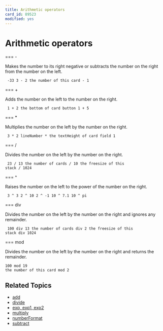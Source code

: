 ```yaml
---
title: Arithmetic operators
card_id: 89523
modified: yes
---
```


# Arithmetic operators

=== -

Makes the number to its right negative or subtracts the number on the right from the number on the left.

<code><pre>
-33
3 - 2
the number of this card - 1
</pre></code>


=== +

Adds the number on the left to the number on the right.

<code><pre>
1 + 2
the bottom of card button 1 + 5
</pre></code>


=== *

Multiplies the number on the left by the number on the right.

<code><pre>
3 * 2
lineNumber * the textHeight of card field 1
</pre></code>


=== /

Divides the number on the left by the number on the right.

<code><pre>
23 / 13
the number of cards / 10
the freesize of this stack / 1024
</pre></code>


=== ^

Raises the number on the left to the power of the number on the right.

<code><pre>
3 ^ 3
2 ^ 10
2 ^ -1
10 ^ 7.1
10 ^ pi
</pre></code>


=== div

Divides the number on the left by the number on the right and ignores any remainder.

<code><pre>
100 div 13
the number of cards div 2
the freesize of this stack div 1024
</pre></code>


=== mod

Divides the number on the left by the number on the right and returns the remainder.

```
100 mod 19
the number of this card mod 2
```

## Related Topics

* [add](/HyperTalkReference/commands/add)
* [divide](/HyperTalkReference/commands/divide)
* [exp, exp1, exp2](/HyperTalkReference/functions/exp-exp1-exp2)
* [multiply](/HyperTalkReference/commands/multiply)
* [numberFormat](/HyperTalkReference/properties/numberFormat)
* [subtract](/HyperTalkReference/commands/subtract)

